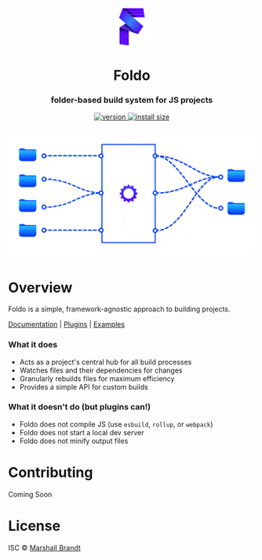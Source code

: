 <div align="center">
  <img src="https://github.com/foldo/foldo/raw/main/meta/foldo.png" alt="Foldo" width="80" />
</div>

<h1 align="center">Foldo</h1>
<h3 align="center">folder-based build system for JS projects</h3>
<div align="center">
  <a href="https://npmjs.org/package/foldo">
    <img src="https://badgen.net/npm/v/foldo/?color=42D" alt="version" />
  </a>
  <a href="https://packagephobia.com/result?p=foldo">
    <img src="https://badgen.net/packagephobia/install/foldo/?color=27D" alt="install size" />
  </a>
</div>
<br/>
<div align="center">
  <img src="https://github.com/foldo/foldo/raw/main/meta/build.gif" alt="How Foldo works" width=600 />
</div>

# Overview

Foldo is a simple, framework-agnostic approach to building projects.

[Documentation](https://foldo.dev) | [Plugins](https://github.com/foldo/plugins) | [Examples](https://github.com/foldo/examples)

### What it does
- Acts as a project's central hub for all build processes
- Watches files and their dependencies for changes
- Granularly rebuilds files for maximum efficiency
- Provides a simple API for custom builds

### What it doesn't do (but plugins can!)
- Foldo does not compile JS (use `esbuild`, `rollup`, or `webpack`)
- Foldo does not start a local dev server
- Foldo does not minify output files

# Contributing

Coming Soon

# License

ISC © [Marshall Brandt](https://m4r.sh)